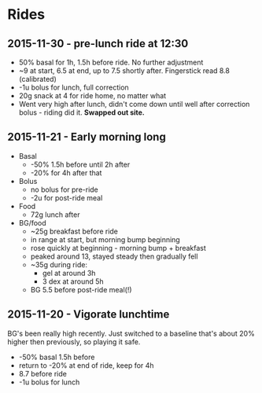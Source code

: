 # Rides

## 2015-11-30 - pre-lunch ride at 12:30

- 50% basal for 1h, 1.5h before ride. No further adjustment
- ~9 at start, 6.5 at end, up to 7.5 shortly after. Fingerstick read 8.8 (calibrated)
- -1u bolus for lunch, full correction
- 20g snack at 4 for ride home, no matter what
- Went very high after lunch, didn't come down until well after correction bolus - riding did it. **Swapped out site.**

## 2015-11-21 - Early morning long

- Basal
	- -50% 1.5h before until 2h after
	- -20% for 4h after that
- Bolus
	- no bolus for pre-ride
	- -2u for post-ride meal
- Food
	- 72g lunch after
- BG/food
	- ~25g breakfast before ride
	- in range at start, but morning bump beginning
	- rose quickly at beginning - morning bump + breakfast
	- peaked around 13, stayed steady then gradually fell
	- ~35g during ride:
		- gel at around 3h
		- 3 dex at around 5h
	- BG 5.5 before post-ride meal(!)

## 2015-11-20 - Vigorate lunchtime

BG's been really high recently. Just switched to a baseline that's about 20% higher then previously, so playing it safe.

- -50% basal 1.5h before
- return to -20% at end of ride, keep for 4h
- 8.7 before ride
- -1u bolus for lunch